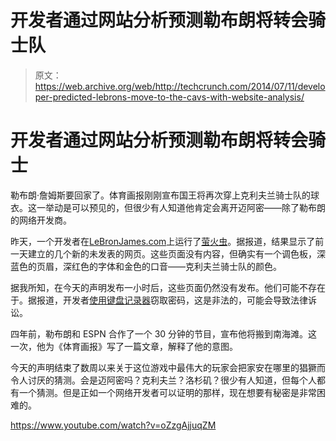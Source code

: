 # 开发者通过网站分析预测勒布朗将转会骑士队 

> 原文：<https://web.archive.org/web/http://techcrunch.com/2014/07/11/developer-predicted-lebrons-move-to-the-cavs-with-website-analysis/>

# 开发者通过网站分析预测勒布朗将转会骑士

勒布朗·詹姆斯要回家了。体育画报刚刚宣布国王将再次穿上克利夫兰骑士队的球衣。这一举动是可以预见的，但很少有人知道他肯定会离开迈阿密——除了勒布朗的网络开发商。

昨天，一个开发者在[LeBronJames.com](https://web.archive.org/web/20230130002236/http://www.lebronjames.com/)上运行了[萤火虫](https://web.archive.org/web/20230130002236/http://getfirebug.com/)。据报道，结果显示了前一天建立的几个新的未发表的网页。这些页面没有内容，但确实有一个调色板，深蓝色的页眉，深红色的字体和金色的口音——克利夫兰骑士队的颜色。

据我所知，在今天的声明发布一小时后，这些页面仍然没有发布。他们可能不存在于。据报道，开发者[使用键盘记录器](https://web.archive.org/web/20230130002236/http://brojackson.com/basketball/how-we-got-our-lebronjames-com-intel)窃取密码，这是非法的，可能会导致法律诉讼。

四年前，勒布朗和 ESPN 合作了一个 30 分钟的节目，宣布他将搬到南海滩。这一次，他为《体育画报》写了一篇文章，解释了他的意图。

今天的声明结束了数周以来关于这位游戏中最伟大的玩家会把家安在哪里的猖獗而令人讨厌的猜测。会是迈阿密吗？克利夫兰？洛杉矶？很少有人知道，但每个人都有一个猜测。但是正如一个网络开发者可以证明的那样，现在想要有秘密是非常困难的。

https://www.youtube.com/watch?v=oZzgAjjuqZM